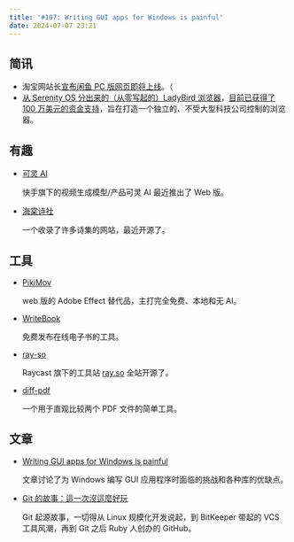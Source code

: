 ```yaml
---
title: '#107: Writing GUI apps for Windows is painful'
date: 2024-07-07 23:21
---
```




## 简讯

- 淘宝网站长[宣布闲鱼 PC 版网页即将上线](https://jianghu.taobao.com/detail.html?&postId=10521408)。（
- [从 Serenity OS 分出来的（从零写起的）LadyBird 浏览器](https://ladybird.org/index.html)，[目前已获得了 100 万美元的资金支持](https://lunduke.locals.com/post/5812560/ladybird-web-browser-becomes-a-non-profit-with-1-million-from-github-founder)，旨在打造一个独立的、不受大型科技公司控制的浏览器。

## 有趣

- [可灵 AI](https://klingai.kuaishou.com/)
  
    快手旗下的视频生成模型/产品可灵 AI 最近推出了 Web 版。
    
- [海棠诗社](https://haitang.vercel.app/)
  
    一个收录了许多诗集的网站，最近开源了。
    

## 工具

- [PikiMov](https://pikimov.com/)
  
    web 版的 Adobe Effect 替代品，主打完全免费、本地和无 AI。
    
- [WriteBook](https://once.com/writebook)
  
    免费发布在线电子书的工具。
    
- [ray-so](https://github.com/raycast/ray-so)
  
    Raycast 旗下的工具站 [ray.so](https://ray.so/) 全站开源了。
    
- [diff-pdf](https://github.com/vslavik/diff-pdf)
  
    一个用于直观比较两个 PDF 文件的简单工具。
    

## 文章

- [Writing GUI apps for Windows is painful](https://tulach.cc/writing-gui-apps-for-windows-is-painful/)
  
    文章讨论了为 Windows 编写 GUI 应用程序时面临的挑战和各种库的优缺点。
    
- [Git 的故事：這一次沒這麼好玩](https://blog.brachiosoft.com/posts/git/)
  
    Git 起源故事，一切得从 Linux 规模化开发说起，到 BitKeeper 带起的 VCS 工具风潮，再到 Git 之后 Ruby 人创办的 GitHub。
